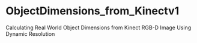 # ObjectDimensions_from_Kinectv1
Calculating Real World Object Dimensions from Kinect RGB-D Image Using Dynamic Resolution
